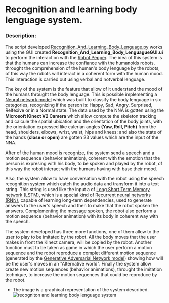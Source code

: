 # Recognition and learning body lenguage system.

### Description: 

The script developed [Recognition_And_Learning_Body_Lenguage.py](https://github.com/Ing-Mk-FranJa07/SYSTEM-OF-HUMAN-HUMANID-INTERACTION-THROUGH-THE-RECOGNITION-AND-LEARNING-OF-BODY-LANGUAGE/blob/master/Complet%20Project/Recognition_And_Learning_BodyLenguage_System.py) works using the GUI created **Recognition_And_Learning_Body_LenguagueGUI.ui** to perform the interaction with the [Robot Pepper](https://www.ald.softbankrobotics.com/en/robots/pepper). The idea of this system is that the humans can increase the confiance with the humanoids robots, throught the comprehension of the human's body lenguage by the robots, of this way the robots will interact in a coherent form with the human mood. This interaction is carried out using verbal and notverbal lenguage. 

The key of the system is the feature that allow of it understand the mood of the humans throught the body lenguage. This is possible implementing a [Neural network model](https://github.com/Ing-Mk-FranJa07/SYSTEM-OF-HUMAN-HUMANID-INTERACTION-THROUGH-THE-RECOGNITION-AND-LEARNING-OF-BODY-LANGUAGE/tree/master/Nueral%20Networks/Classify%20emotions) which was buiilt to classify the body lenguage in six categories, recognizing if the person is: Happy, Sad, Angry, Surprised, Relfexive or in a Normal state. The data used by the NNA is gotten using the **Microsoft Kinect V2 Camera** which allow compute the skeleton tracking and calcule the spatial ubication and the orientation of the body joints, with the orientation expressed like eulerian angles **(Yaw, Roll, Pitch)** from the head, shoulders, elbows, wrist, waist, hips and knees; and also the state of the hands **(close or open)** are gotten 23 values which are the input of the NNA.

After of the human mood is recognize, the system send a speech and a motion sequence (behavior animation), coherent with the emotion that the person is expresing with his body, to be spoken and played by the robot, of this way the robot interact with the humans having with base their mood. 

Also, the system allow to have conversation with the robot using the speech recognition system which catch the audio data and transform it into a text string. This string is used like the input a of [Long Short Term Memory network (LSTM)](http://colah.github.io/posts/2015-08-Understanding-LSTMs/), which is a special kind of [Recurrent neural networks (RNN)](http://www.felixgers.de/papers/phd.pdf), capable of learning long-term dependencies, used to generate answers to the user's speech and then to make that the robot spoken the answers. Complementing the message spoken, the robot also perform a motion sequence (behavior animation) with its body in coherent way with the speech. 

The system developed has three more functions, one of them allow to the user to play to be imitated by the robot. All the body moves that the user makes in front the Kinect camera, will be copied by the robot. Another function must to be taken as game in which the user perform a motion sequence and the robot reproduce a complet different motion sequence (generated by the [Generative Adversarial Network model](https://github.com/Ing-Mk-FranJa07/SYSTEM-OF-HUMAN-HUMANID-INTERACTION-THROUGH-THE-RECOGNITION-AND-LEARNING-OF-BODY-LANGUAGE/tree/master/Nueral%20Networks/Create%20Motion%20Sequences)) showing how will be the user's moves in an "Alternative world". Finally the system allow create new motion sequences (behavior animations), throught the imitation technique, to increase the motion sequences that could be reproduce by the robot. 

* The image is a graphical representation of the system described.
![recogniton and learning body lenguage system](https://user-images.githubusercontent.com/31509775/33132372-86f54870-cf67-11e7-8f8f-106fbcedbe5c.PNG)

### 


